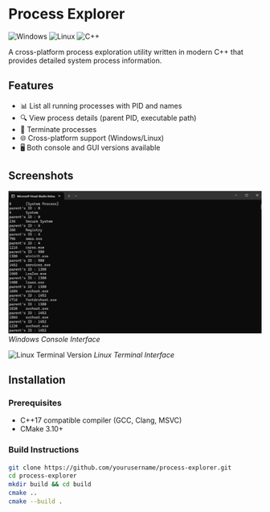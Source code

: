 # Process Explorer

![Windows](https://img.shields.io/badge/Platform-Windows-blue) ![Linux](https://img.shields.io/badge/Platform-Linux-orange) ![C++](https://img.shields.io/badge/Language-C%2B%2B-red)

A cross-platform process exploration utility written in modern C++ that provides detailed system process information.

## Features

- 📊 List all running processes with PID and names
- 🔍 View process details (parent PID, executable path)
- 🛑 Terminate processes
- 🌐 Cross-platform support (Windows/Linux)
- 🖥️ Both console and GUI versions available

## Screenshots

![Windows Console Version](screenshots/win_console.png)
*Windows Console Interface*

![Linux Terminal Version](screenshots/linux_terminal.png)
*Linux Terminal Interface*

## Installation

### Prerequisites
- C++17 compatible compiler (GCC, Clang, MSVC)
- CMake 3.10+

### Build Instructions
```bash
git clone https://github.com/yourusername/process-explorer.git
cd process-explorer
mkdir build && cd build
cmake ..
cmake --build .